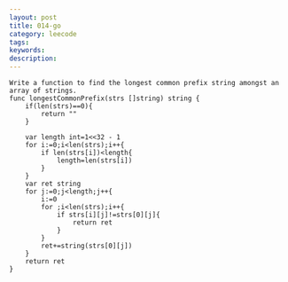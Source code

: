 ```yaml
---
layout: post
title: 014-go
category: leecode
tags: 
keywords: 
description: 
---
```


    Write a function to find the longest common prefix string amongst an array of strings.
    func longestCommonPrefix(strs []string) string {
    	if(len(strs)==0){
    		return ""
    	}
    
    	var length int=1<<32 - 1
    	for i:=0;i<len(strs);i++{
    		if len(strs[i])<length{
    			length=len(strs[i])
    		}
    	}
    	var ret string
    	for j:=0;j<length;j++{
    		i:=0
    		for ;i<len(strs);i++{
    			if strs[i][j]!=strs[0][j]{
    				return ret
    			}
    		}
    		ret+=string(strs[0][j])
    	}
    	return ret
    }